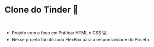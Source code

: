 <h1>Clone do Tinder 💓</h1>

<br>

- Projeto com o foco em Práticar HTML e CSS 💻
- Nesse projeto foi utilizado FlexBox para a responsividade do Projeto

